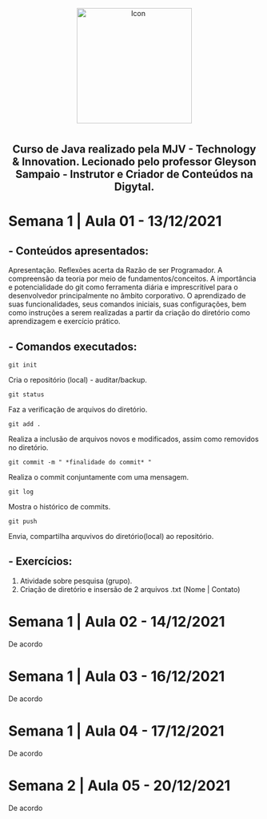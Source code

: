 <p align="center">
  <img alt="Icon" src="https://user-images.githubusercontent.com/83479454/146642203-a59e9b89-33af-4ebe-8ecf-a204dfe5ad23.png" width="230"/></p>
<h1>
  
<h2 align="center">
  Curso de Java realizado pela MJV - Technology &amp; Innovation. Lecionado pelo professor Gleyson Sampaio - Instrutor e Criador de Conteúdos na Digytal.
  </h2>  
  
# Semana 1 | Aula 01 - 13/12/2021 
## - Conteúdos apresentados:
  
Apresentação. Reflexões acerta da Razão de ser Programador. A compreensão da teoria por meio de fundamentos/conceitos. A importância e potencialidade do git como ferramenta diária e imprescritível para o desenvolvedor principalmente no âmbito corporativo. O aprendizado de suas funcionalidades, seus comandos iniciais, suas configurações, bem como instruções a serem realizadas a partir da criação do diretório como aprendizagem e exercício prático.
</br>  
## - Comandos executados:

``` 
git init
```
Cria o repositório (local) - auditar/backup.
``` 
git status
```
Faz a verificação de arquivos do diretório.
``` 
git add .
```
Realiza a inclusão de arquivos novos e modificados, assim como removidos no diretório.
``` 
git commit -m " *finalidade do commit* "
```
Realiza o commit conjuntamente com uma mensagem.
``` 
git log
```
Mostra o histórico de commits.
```
git push
```
Envia, compartilha arquvivos do diretório(local) ao repositório.

## - Exercícios:

1. Atividade sobre pesquisa (grupo).
2. Criação de diretório e insersão de 2 arquivos .txt (Nome | Contato)

  
# Semana 1 | Aula 02 - 14/12/2021 
De acordo  
  
# Semana 1 | Aula 03 - 16/12/2021 
De acordo    
  
# Semana 1 | Aula 04 - 17/12/2021 
De acordo  
  
# Semana 2 | Aula 05 - 20/12/2021 
De acordo      
